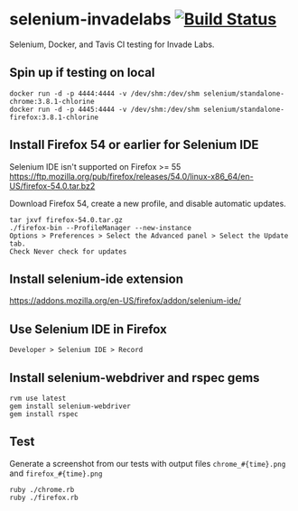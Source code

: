 selenium-invadelabs [![Build Status](https://travis-ci.org/invadelabs/selenium-invadelabs.svg?branch=master)](https://travis-ci.org/invadelabs/selenium-invadelabs)
===================
Selenium, Docker, and Tavis CI testing for Invade Labs.

## Spin up if testing on local
```
docker run -d -p 4444:4444 -v /dev/shm:/dev/shm selenium/standalone-chrome:3.8.1-chlorine
docker run -d -p 4445:4444 -v /dev/shm:/dev/shm selenium/standalone-firefox:3.8.1-chlorine
```

## Install Firefox 54 or earlier for Selenium IDE
Selenium IDE isn't supported on Firefox >= 55
https://ftp.mozilla.org/pub/firefox/releases/54.0/linux-x86_64/en-US/firefox-54.0.tar.bz2

Download Firefox 54, create a new profile, and disable automatic updates.
```
tar jxvf firefox-54.0.tar.gz
./firefox-bin --ProfileManager --new-instance
Options > Preferences > Select the Advanced panel > Select the Update tab.
Check Never check for updates
```

## Install selenium-ide extension
https://addons.mozilla.org/en-US/firefox/addon/selenium-ide/


## Use Selenium IDE in Firefox
`Developer > Selenium IDE > Record`

## Install selenium-webdriver and rspec gems
```
rvm use latest
gem install selenium-webdriver
gem install rspec
```

## Test
Generate a screenshot from our tests with output files `chrome_#{time}.png` and `firefox_#{time}.png`
```
ruby ./chrome.rb
ruby ./firefox.rb
```
